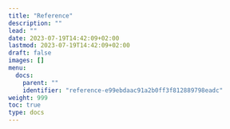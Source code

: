 ```yaml
---
title: "Reference"
description: ""
lead: ""
date: 2023-07-19T14:42:09+02:00
lastmod: 2023-07-19T14:42:09+02:00
draft: false
images: []
menu:
  docs:
    parent: ""
    identifier: "reference-e99ebdaac91a2b0ff3f812889798eadc"
weight: 999
toc: true
type: docs
---
```

